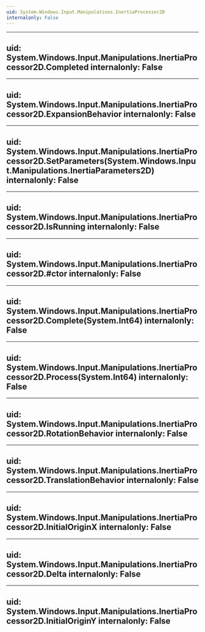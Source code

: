 ```yaml
---
uid: System.Windows.Input.Manipulations.InertiaProcessor2D
internalonly: False
---
```


---
uid: System.Windows.Input.Manipulations.InertiaProcessor2D.Completed
internalonly: False
---

---
uid: System.Windows.Input.Manipulations.InertiaProcessor2D.ExpansionBehavior
internalonly: False
---

---
uid: System.Windows.Input.Manipulations.InertiaProcessor2D.SetParameters(System.Windows.Input.Manipulations.InertiaParameters2D)
internalonly: False
---

---
uid: System.Windows.Input.Manipulations.InertiaProcessor2D.IsRunning
internalonly: False
---

---
uid: System.Windows.Input.Manipulations.InertiaProcessor2D.#ctor
internalonly: False
---

---
uid: System.Windows.Input.Manipulations.InertiaProcessor2D.Complete(System.Int64)
internalonly: False
---

---
uid: System.Windows.Input.Manipulations.InertiaProcessor2D.Process(System.Int64)
internalonly: False
---

---
uid: System.Windows.Input.Manipulations.InertiaProcessor2D.RotationBehavior
internalonly: False
---

---
uid: System.Windows.Input.Manipulations.InertiaProcessor2D.TranslationBehavior
internalonly: False
---

---
uid: System.Windows.Input.Manipulations.InertiaProcessor2D.InitialOriginX
internalonly: False
---

---
uid: System.Windows.Input.Manipulations.InertiaProcessor2D.Delta
internalonly: False
---

---
uid: System.Windows.Input.Manipulations.InertiaProcessor2D.InitialOriginY
internalonly: False
---
